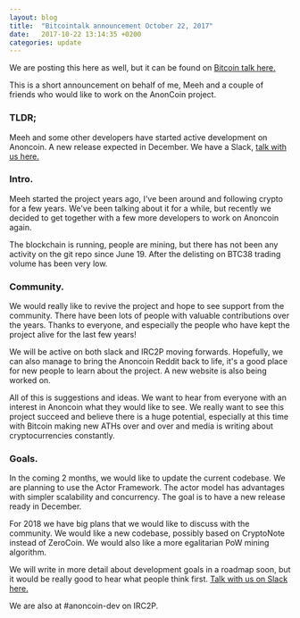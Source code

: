 ```yaml
---
layout: blog
title:  "Bitcointalk announcement October 22, 2017"
date:   2017-10-22 13:14:35 +0200
categories: update
---
```


We are posting this here as well, but it can be found on [Bitcoin talk here.](https://bitcointalk.org/index.php?topic=227287.msg23383240#msg23383240)

This is a short announcement on behalf of me, Meeh and a couple of friends who would like to work on the AnonCoin project.

### TLDR;
Meeh and some other developers have started active development on Anoncoin. A new release expected in December. We have a Slack, [talk with us here.](https://join.slack.com/t/anoncoin/shared_invite/enQtMjcxMzUxMjk5ODYwLTU0OTJhNmIxNzYyY2JiMzUxOGZhMjYzNmQ3YmViNWM1OWIxZGNlMGY0Zjg1NzdhMDAyZmRiYTFhNTM1OWZiYTU) 

### Intro.
Meeh started the project years ago, I've been around and following crypto for a few years. We've been talking about it for a while, but recently we decided to get together with a few more developers to work on Anoncoin again.

The blockchain is running, people are mining, but there has not been any activity on the git repo since June 19. After the delisting on BTC38 trading volume has been very low.

### Community.
We would really like to revive the project and hope to see support from the community. There have been lots of people with valuable contributions over the years. Thanks to everyone, and especially the people who have kept the project alive for the last few years!

We will be active on both slack and IRC2P moving forwards. Hopefully, we can also manage to bring the Anoncoin Reddit back to life, it's a good place for new people to learn about the project. A new website is also being worked on.

All of this is suggestions and ideas. We want to hear from everyone with an interest in Anoncoin what they would like to see. We really want to see this project succeed and believe there is a huge potential, especially at this time with Bitcoin making new ATHs over and over and media is writing about cryptocurrencies constantly.

### Goals.
In the coming 2 months, we would like to update the current codebase. We are planning to use the Actor Framework. The actor model has advantages with simpler scalability and concurrency. The goal is to have a new release ready in December.

For 2018 we have big plans that we would like to discuss with the community. We would like a new codebase, possibly based on CryptoNote instead of ZeroCoin. We would also like a more egalitarian PoW mining algorithm.

We will write in more detail about development goals in a roadmap soon, but it would be really good to hear what people think first. [Talk with us on Slack here.](https://join.slack.com/t/anoncoin/shared_invite/enQtMjcxMzUxMjk5ODYwLTU0OTJhNmIxNzYyY2JiMzUxOGZhMjYzNmQ3YmViNWM1OWIxZGNlMGY0Zjg1NzdhMDAyZmRiYTFhNTM1OWZiYTU) 

We are also at #anoncoin-dev on IRC2P.